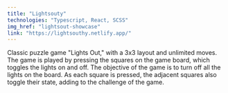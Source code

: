 ```yaml
---
title: "Lightsouty"
technologies: "Typescript, React, SCSS"
img_href: "lightsout-showcase"
link: "https://lightsouthy.netlify.app/"
---
```

Classic puzzle game "Lights Out," with a 3x3 layout and unlimited moves. The game is played by pressing the squares on the game board, which toggles the lights on and off. The objective of the game is to turn off all the lights on the board. As each square is pressed, the adjacent squares also toggle their state, adding to the challenge of the game. 